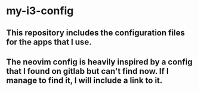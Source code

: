 # my-i3-config

## This repository includes the configuration files for the apps that I use.

## The neovim config is heavily inspired by a config that I found on gitlab but can't find now. If I manage to find it, I will include a link to it.
